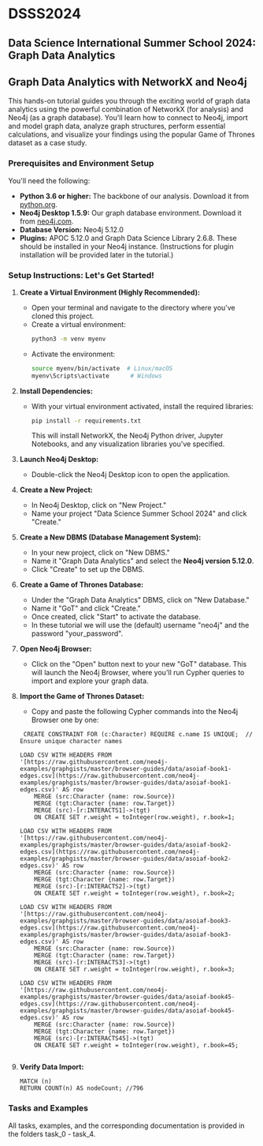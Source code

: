 # DSSS2024
## Data Science International Summer School 2024: Graph Data Analytics

## Graph Data Analytics with NetworkX and Neo4j

This hands-on tutorial guides you through the exciting world of graph data analytics using the powerful combination of NetworkX (for analysis) and Neo4j (as a graph database). You'll learn how to connect to Neo4j, import and model graph data, analyze graph structures, perform essential calculations, and visualize your findings using the popular Game of Thrones dataset as a case study.

### Prerequisites and Environment Setup

You'll need the following:

- **Python 3.6 or higher:** The backbone of our analysis. Download it from [python.org](https://www.python.org/).
- **Neo4j Desktop 1.5.9:** Our graph database environment. Download it from [neo4j.com](https://neo4j.com/download/). 
- **Database Version:** Neo4j 5.12.0
- **Plugins:** APOC 5.12.0 and Graph Data Science Library 2.6.8. These should be installed in your Neo4j instance. (Instructions for plugin installation will be provided later in the tutorial.)

### Setup Instructions: Let's Get Started!

1. **Create a Virtual Environment (Highly Recommended):**
   - Open your terminal and navigate to the directory where you've cloned this project.
   - Create a virtual environment:
     ```bash
     python3 -m venv myenv
     ```
   - Activate the environment:
     ```bash
     source myenv/bin/activate  # Linux/macOS
     myenv\Scripts\activate      # Windows
     ```

2. **Install Dependencies:**
   - With your virtual environment activated, install the required libraries:
     ```bash
     pip install -r requirements.txt
     ```
     This will install NetworkX, the Neo4j Python driver, Jupyter Notebooks, and any visualization libraries you've specified.

3. **Launch Neo4j Desktop:**
   - Double-click the Neo4j Desktop icon to open the application.

4. **Create a New Project:**
   - In Neo4j Desktop, click on "New Project."
   - Name your project "Data Science Summer School 2024" and click "Create."

5. **Create a New DBMS (Database Management System):**
   - In your new project, click on "New DBMS."
   - Name it "Graph Data Analytics" and select the **Neo4j version 5.12.0**.
   - Click "Create" to set up the DBMS.

6. **Create a Game of Thrones Database:**
   - Under the "Graph Data Analytics" DBMS, click on "New Database."
   - Name it "GoT" and click "Create."
   - Once created, click "Start" to activate the database.
   - In these tutorial we will use the (default) username "neo4j" and the password "your_password".

7. **Open Neo4j Browser:**
   - Click on the "Open" button next to your new "GoT" database. This will launch the Neo4j Browser, where you'll run Cypher queries to import and explore your graph data.

8. **Import the Game of Thrones Dataset:**
   - Copy and paste the following Cypher commands into the Neo4j Browser one by one:

   ```cypher
    CREATE CONSTRAINT FOR (c:Character) REQUIRE c.name IS UNIQUE;  // Ensure unique character names

   LOAD CSV WITH HEADERS FROM '[https://raw.githubusercontent.com/neo4j-examples/graphgists/master/browser-guides/data/asoiaf-book1-edges.csv](https://raw.githubusercontent.com/neo4j-examples/graphgists/master/browser-guides/data/asoiaf-book1-edges.csv)' AS row
       MERGE (src:Character {name: row.Source})
       MERGE (tgt:Character {name: row.Target})
       MERGE (src)-[r:INTERACTS1]->(tgt)
       ON CREATE SET r.weight = toInteger(row.weight), r.book=1;

   LOAD CSV WITH HEADERS FROM '[https://raw.githubusercontent.com/neo4j-examples/graphgists/master/browser-guides/data/asoiaf-book2-edges.csv](https://raw.githubusercontent.com/neo4j-examples/graphgists/master/browser-guides/data/asoiaf-book2-edges.csv)' AS row
       MERGE (src:Character {name: row.Source})
       MERGE (tgt:Character {name: row.Target})
       MERGE (src)-[r:INTERACTS2]->(tgt)
       ON CREATE SET r.weight = toInteger(row.weight), r.book=2;

   LOAD CSV WITH HEADERS FROM '[https://raw.githubusercontent.com/neo4j-examples/graphgists/master/browser-guides/data/asoiaf-book3-edges.csv](https://raw.githubusercontent.com/neo4j-examples/graphgists/master/browser-guides/data/asoiaf-book3-edges.csv)' AS row
       MERGE (src:Character {name: row.Source})
       MERGE (tgt:Character {name: row.Target})
       MERGE (src)-[r:INTERACTS3]->(tgt)
       ON CREATE SET r.weight = toInteger(row.weight), r.book=3;

   LOAD CSV WITH HEADERS FROM '[https://raw.githubusercontent.com/neo4j-examples/graphgists/master/browser-guides/data/asoiaf-book45-edges.csv](https://raw.githubusercontent.com/neo4j-examples/graphgists/master/browser-guides/data/asoiaf-book45-edges.csv)' AS row
       MERGE (src:Character {name: row.Source})
       MERGE (tgt:Character {name: row.Target})
       MERGE (src)-[r:INTERACTS45]->(tgt)
       ON CREATE SET r.weight = toInteger(row.weight), r.book=45;


9. **Verify Data Import:**
   ```cypher
   MATCH (n)
   RETURN COUNT(n) AS nodeCount; //796

### Tasks and Examples
All tasks, examples, and the corresponding documentation is provided in the folders task_0 - task_4.
